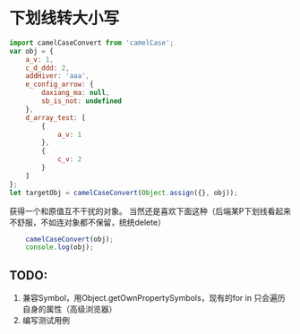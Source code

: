 # 下划线转大小写

```js
import camelCaseConvert from 'camelCase';
var obj = {
    a_v: 1,
    c_d_ddd: 2,
    addHiver: 'aaa',
    e_config_arrow: {
        daxiang_ma: null,
        sb_is_not: undefined
    },
    d_array_test: [
        {
            a_v: 1
        },
        {
            c_v: 2
        }
    ]
};
let targetObj = camelCaseConvert(Object.assign({}, obj));
```
获得一个和原值互不干扰的对象。
当然还是喜欢下面这种（后端某P下划线看起来不舒服，不如连对象都不保留，统统delete）

```js
    camelCaseConvert(obj);
    console.log(obj);
```

## TODO:
1. 兼容Symbol，用Object.getOwnPropertySymbols，现有的for in 只会遍历自身的属性（高级浏览器）
2. 编写测试用例
